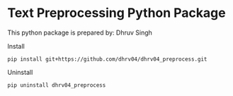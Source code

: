 # Text Preprocessing Python Package

This python package is prepared by:
Dhruv Singh

Install

`pip install git+https://github.com/dhrv04/dhrv04_preprocess.git` 

Uninstall

`pip uninstall dhrv04_preprocess`
